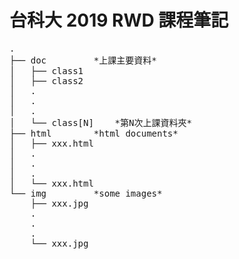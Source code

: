 <h1>台科大 2019 RWD 課程筆記</h1>
<pre>
.                                                   
├── doc			*上課主要資料*
│   ├── class1
│   ├── class2
│   .
│   .
│   .
│   └── class[N]	*第N次上課資料夾*
├── html		*html documents*
│   ├── xxx.html
│   .
│   .
│   .
│   └── xxx.html
└── img			*some images*
    ├── xxx.jpg
    .
    .
    .                                               
    └── xxx.jpg           
</pre>
